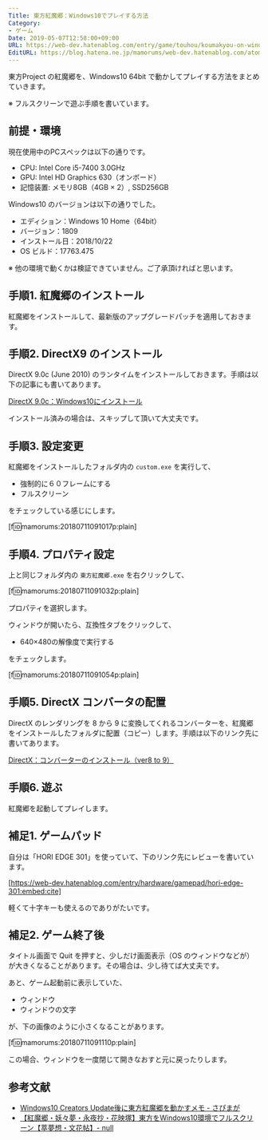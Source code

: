 ```yaml
---
Title: 東方紅魔郷：Windows10でプレイする方法
Category:
- ゲーム
Date: 2019-05-07T12:58:00+09:00
URL: https://web-dev.hatenablog.com/entry/game/touhou/koumakyou-on-windows10
EditURL: https://blog.hatena.ne.jp/mamorums/web-dev.hatenablog.com/atom/entry/10257846132600099675
---
```


東方Project の紅魔郷を、Windows10 64bit で動かしてプレイする方法をまとめていきます。

※ フルスクリーンで遊ぶ手順を書いています。


## 前提・環境
現在使用中のPCスペックは以下の通りです。

- CPU: Intel Core i5-7400 3.0GHz
- GPU: Intel HD Graphics 630（オンボード）
- 記憶装置: メモリ8GB（4GB × 2）, SSD256GB

Windows10 のバージョンは以下の通りでした。

- エディション：Windows 10 Home（64bit）
- バージョン：1809
- インストール日：2018/10/22
- OS ビルド：17763.475

※ 他の環境で動くかは検証できていません。ご了承頂ければと思います。


## 手順1. 紅魔郷のインストール
紅魔郷をインストールして、最新版のアップグレードパッチを適用しておきます。


## 手順2. DirectX9 のインストール
DirectX 9.0c (June 2010) のランタイムをインストールしておきます。手順は以下の記事にも書いてあります。

[DirectX 9.0c：Windows10にインストール](https://web-dev.hatenablog.com/entry/game/directx/install-9c-to-win10)

インストール済みの場合は、スキップして頂いて大丈夫です。


## 手順3. 設定変更
紅魔郷をインストールしたフォルダ内の `custom.exe` を実行して、

- 強制的に６０フレームにする
- フルスクリーン

をチェックしている感じにします。

[f:id:mamorums:20180711091017p:plain]


## 手順4. プロパティ設定
上と同じフォルダ内の `東方紅魔郷.exe` を右クリックして、

[f:id:mamorums:20180711091032p:plain]

プロパティを選択します。

ウィンドウが開いたら、互換性タブをクリックして、

- 640×480の解像度で実行する

をチェックします。

[f:id:mamorums:20180711091054p:plain]


## 手順5. DirectX コンバータの配置
DirectX のレンダリングを 8 から 9 に変換してくれるコンバーターを、紅魔郷をインストールしたフォルダに配置（コピー）します。手順は以下のリンク先に書いてあります。

[DirectX：コンバーターのインストール（ver8 to 9）](https://web-dev.hatenablog.com/entry/game/directx/install-converter)


## 手順6. 遊ぶ
紅魔郷を起動してプレイします。


## 補足1. ゲームパッド
自分は「HORI EDGE 301」を使っていて、下のリンク先にレビューを書いています。

[https://web-dev.hatenablog.com/entry/hardware/gamepad/hori-edge-301:embed:cite]

軽くて十字キーも使えるのでありがたいです。


## 補足2. ゲーム終了後
タイトル画面で Quit を押すと、少しだけ画面表示（OS のウィンドウなどが）が大きくなることがあります。その場合は、少し待てば大丈夫です。

あと、ゲーム起動前に表示していた、

- ウィンドウ
- ウィンドウの文字

が、下の画像のように小さくなることがあります。

[f:id:mamorums:20180711091110p:plain]

この場合、ウィンドウを一度閉じて開きなおすと元に戻ったりします。


## 参考文献
- [Windows10 Creators Update後に東方紅魔郷を動かすメモ - さぴまが](http://ch.nicovideo.jp/sapils275/blomaga/ar1236895)
- [【紅魔郷・妖々夢・永夜抄・花映塚】東方をWindows10環境でフルスクリーン【萃夢想・文花帖】- null](http://ch.nicovideo.jp/k2snd/blomaga/ar1004442)
